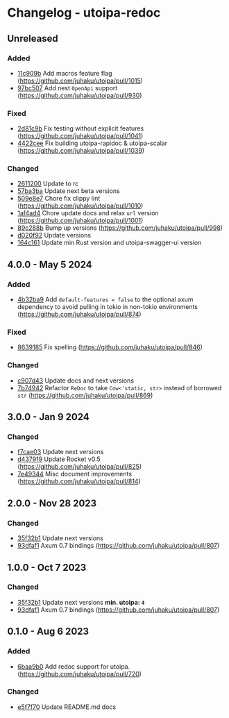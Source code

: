 # Changelog - utoipa-redoc

## Unreleased

### Added

* [11c909b](https://github.com/juhaku/utoipa/commit/11c909b) Add macros feature flag (https://github.com/juhaku/utoipa/pull/1015)
* [97bc507](https://github.com/juhaku/utoipa/commit/97bc507) Add nest `OpenApi` support (https://github.com/juhaku/utoipa/pull/930)

### Fixed

* [2d81c9b](https://github.com/juhaku/utoipa/commit/2d81c9b) Fix testing without explicit features (https://github.com/juhaku/utoipa/pull/1041)
* [4422cee](https://github.com/juhaku/utoipa/commit/4422cee) Fix building utoipa-rapidoc & utoipa-scalar (https://github.com/juhaku/utoipa/pull/1039)

### Changed

* [2611200](https://github.com/juhaku/utoipa/commit/2611200) Update to rc
* [57ba3ba](https://github.com/juhaku/utoipa/commit/57ba3ba) Update next beta versions
* [509e8e7](https://github.com/juhaku/utoipa/commit/509e8e7) Chore fix clippy lint (https://github.com/juhaku/utoipa/pull/1010)
* [1af4ad4](https://github.com/juhaku/utoipa/commit/1af4ad4) Chore update docs and relax `url` version (https://github.com/juhaku/utoipa/pull/1001)
* [89c288b](https://github.com/juhaku/utoipa/commit/89c288b) Bump up versions (https://github.com/juhaku/utoipa/pull/998)
* [d020f92](https://github.com/juhaku/utoipa/commit/d020f92) Update versions
* [164c161](https://github.com/juhaku/utoipa/commit/164c161) Update min Rust version and utoipa-swagger-ui version

## 4.0.0 - May 5 2024

### Added

* [4b32ba9](https://github.com/juhaku/utoipa/commit/4b32ba9) Add `default-features = false` to the optional axum dependency to avoid pulling in tokio in non-tokio environments (https://github.com/juhaku/utoipa/pull/874)

### Fixed

* [8639185](https://github.com/juhaku/utoipa/commit/8639185) Fix spelling (https://github.com/juhaku/utoipa/pull/846)

### Changed

* [c907d43](https://github.com/juhaku/utoipa/commit/c907d43) Update docs and next versions
* [7b74942](https://github.com/juhaku/utoipa/commit/7b74942) Refactor `ReDoc` to take `Cow<'static, str>` instead of borrowed `str` (https://github.com/juhaku/utoipa/pull/869)

## 3.0.0 - Jan 9 2024

### Changed

* [f7cae03](https://github.com/juhaku/utoipa/commit/f7cae03) Update next versions
* [d437919](https://github.com/juhaku/utoipa/commit/d437919) Update Rocket v0.5 (https://github.com/juhaku/utoipa/pull/825)
* [7e49344](https://github.com/juhaku/utoipa/commit/7e49344) Misc document improvements (https://github.com/juhaku/utoipa/pull/814)

## 2.0.0 - Nov 28 2023

### Changed

* [35f32b1](https://github.com/juhaku/utoipa/commit/35f32b1) Update next versions
* [93dfaf1](https://github.com/juhaku/utoipa/commit/93dfaf1) Axum 0.7 bindings (https://github.com/juhaku/utoipa/pull/807)

## 1.0.0 - Oct 7 2023

### Changed

* [35f32b1](https://github.com/juhaku/utoipa/commit/35f32b1) Update next versions **min. utoipa: `4`**
* [93dfaf1](https://github.com/juhaku/utoipa/commit/93dfaf1) Axum 0.7 bindings (https://github.com/juhaku/utoipa/pull/807)

## 0.1.0 - Aug 6 2023

### Added

* [6baa9b0](https://github.com/juhaku/utoipa/commit/6baa9b0) Add redoc support for utoipa. (https://github.com/juhaku/utoipa/pull/720)

### Changed

* [e5f7f70](https://github.com/juhaku/utoipa/commit/e5f7f70) Update README.md docs

